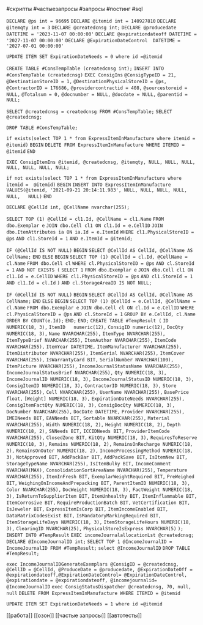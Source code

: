 #скрипты #частыезапросы #запросы
 #постинг #sql 


`DECLARE @ps int = 96695`
`DECLARE @itemid int = 140927810`
`DECLARE @itemqty int = 3`
`DECLARE @createdcnsg int;`
`DECLARE @producedate DATETIME = '2023-11-07 00:00:00'`
`DECLARE @expirationdateoff DATETIME = '2027-11-07 00:00:00'`
`DECLARE @ExpirationDateControl  DATETIME = '2027-07-01 00:00:00'`

`UPDATE ITEM SET ExpirationDateNeeds = 0 where id =@itemid`
 
`CREATE TABLE #ConsTempTable (createdcnsg int);`
`INSERT INTO #ConsTempTable (createdcnsg)`
`EXEC ConsigIns`
  `@ConsigTypeID = 21,`
  `@DestinationStoreID = 1,`
  `@DestinationPhysicalStoreID = @ps,`
  `@ContractorID = 176686,`
  `@providercontractid = 408,`
  `@sourcestoreid = NULL,`
  `@Totalsum = 0,`
  `@docnumber = NULL,`
  `@docdate = NULL,`
  `@parentid = NULL;`

`SELECT @createdcnsg = createdcnsg FROM #ConsTempTable;`
`SELECT @createdcnsg;`

`DROP TABLE #ConsTempTable;`

`if exists(select TOP 1 * from ExpressItemInManufacture where itemid =  @itemid)` 
	`BEGIN` 
	  `DELETE FROM ExpressItemInManufacture WHERE ITEMID = @itemid`
	`END` 

`EXEC ConsigItemIns @itemid, @createdcnsg, @itemqty, NULL, NULL, NULL, NULL, NULL, NULL, NULL;`


`if not exists(select TOP 1 * from ExpressItemInManufacture where itemid =  @itemid)` 
	`BEGIN` 
		`INSERT INTO ExpressItemInManufacture VALUES(@itemid, '2021-09-21 20:14:11.983', NULL, NULL, NULL, NULL,	NULL,	NULL)`
	`END` 

`DECLARE @CellId int, @CellName nvarchar(255);`

`SELECT TOP (1) @CellId = cl1.Id, @CellName = cl1.Name`
`FROM dbo.Exemplar e`
`JOIN dbo.Cell cl1 ON cl1.Id = e.CellID`
`JOIN dbo.ItemAttributes ia ON ia.Id = e.ItemId`
`WHERE cl1.PhysicalStoreID = @ps`
  `AND cl1.StoreId = 1`
  `AND e.ItemId = @itemid;`

`IF (@CellId IS NOT NULL)`
`BEGIN`
  `SELECT @CellId AS CellId, @CellName AS CellName;`
`END`
`ELSE`
`BEGIN`
  `SELECT TOP (1) @CellId = cl.Id, @CellName = cl.Name`
  `FROM dbo.Cell cl`
  `WHERE cl.PhysicalStoreID = @ps`
    `AND cl.StoreId = 1`
    `AND NOT EXISTS (`
      `SELECT 1`
      `FROM dbo.Exemplar e`
      `JOIN dbo.Cell cl1 ON cl1.Id = e.CellID`
      `WHERE cl1.PhysicalStoreID = @ps`
        `AND cl1.StoreId = 1`
        `AND cl1.Id = cl.Id`
    `)`
    `AND cl.StorageAreaID IS NOT NULL;`

  `IF (@CellId IS NOT NULL)`
  `BEGIN`
    `SELECT @CellId AS CellId, @CellName AS CellName;`
  `END`
  `ELSE`
  `BEGIN`
    `SELECT TOP (1) @CellId = e.CellId, @CellName = cl.Name`
    `FROM dbo.Exemplar e`
    `JOIN dbo.Cell cl ON cl.Id = e.CellID`
    `WHERE cl.PhysicalStoreID = @ps`
      `AND cl.StoreId = 1`
    `GROUP BY e.CellId, cl.Name`
    `ORDER BY COUNT(e.Id);`
  `END;`
`END;`
`CREATE TABLE #TempResult (`
    `ID NUMERIC(18, 3),`
	`ItemID   numeric(12),`
	`ConsigID numeric(12),`
    `DocQty NUMERIC(18, 3),`
    `Name NVARCHAR(255),`
    `ItemType NVARCHAR(255),`
    `ItemTypeBrief NVARCHAR(255),`
    `ItemAuthor NVARCHAR(255),`
    `ItemCode NVARCHAR(255),`
    `ItemYear DATETIME,`
    `ItemManufacturer NVARCHAR(255),`
    `ItemDistributor NVARCHAR(255),`
    `ItemSerial NVARCHAR(255),`
    `ItemCover NVARCHAR(255),`
    `IsWarrantyCard BIT,`
    `SerialNumber NVARCHAR(100),`
    `ItemPicture NVARCHAR(255),`
    `IncomeJournalStatusName NVARCHAR(255),`
    `IncomeJournalStatusBrief NVARCHAR(255),`
    `Qty NUMERIC(18, 3),`
    `IncomeJournalID NUMERIC(18, 3),`
    `IncomeJournalStatusID NUMERIC(18, 3),`
    `ConsigItemID NUMERIC(18, 3),`
    `ContractorID NUMERIC(18, 3),`
    `Store NVARCHAR(255),`
    `Cell NVARCHAR(255),`
    `UserName NVARCHAR(255),`
    `BasePrice float,`
    `[Weight] NUMERIC(18, 3),`
    `ExpirationDateNeeds NVARCHAR(255),`
    `ConsigItemFactQty NUMERIC(18, 3),`
    `ConsigDocQty NUMERIC(18, 3),`
    `DocNumber NVARCHAR(255),`
    `DocDate DATETIME,`
    `Provider NVARCHAR(255),`
    `IMEINeeds BIT,`
    `EANNeeds BIT,`
    `Sortable NVARCHAR(255),`
    `Material NVARCHAR(255),`
    `Width NUMERIC(18, 2),`
    `Height NUMERIC(18, 2),`
    `Depth NUMERIC(18, 2),`
    `SNNeeds BIT,`
    `ICCIDNeeds BIT,`
    `ProviderItemCode NVARCHAR(255),`
    `ClosedZone BIT,`
    `KitQty NUMERIC(18, 3),`
    `RequiresToReserve NUMERIC(18, 3),`
    `Remains NUMERIC(18, 2),`
    `RemainsOnRecharge NUMERIC(18, 2),`
    `RemainsOnOuter NUMERIC(18, 2),`
    `IncomeProcessingMethod NUMERIC(18, 3),`
    `NotApproved BIT,`
    `AddPackBar BIT,`
    `AddPackSave BIT,`
    `IsItemNew BIT,`
    `StorageTypeName NVARCHAR(255),`
    `IsItemBulky BIT,`
    `IncomeComment NVARCHAR(MAX),`
    `ConsolidationSortAreaName NVARCHAR(255),`
    `Temperature NVARCHAR(255),`
    `ItemInFresh BIT,`
    `ExemplarWeightRequired BIT,`
    `PreWeighed BIT,`
    `WeighingOnIncomeAndPrepacking BIT,`
    `ParentItemID NUMERIC(18, 3),`
    `Color NVARCHAR(255),`
    `DocWeight NUMERIC(18, 3),`
    `FactWeight NUMERIC(18, 3),`
    `IsReturnToSupplierItem BIT,`
    `ItemUnhealthy BIT,`
    `ItemInflammable BIT,`
    `ItemCorrosive BIT,`
    `RequireProductionBatch BIT,`
    `VetCertification BIT,`
    `IsJeweler BIT,`
    `ExpressItemIsCorp BIT,`
    `ItemIncomeEnabled BIT,`
    `DataMatrixCodesExist BIT,`
    `IsMandatoryMarkingRequired BIT,`
    `ItemStorageLifeDays NUMERIC(18, 3),`
    `ItemStorageLifeHours NUMERIC(18, 3),`
    `ClearingID NVARCHAR(25),`
    `PhysicalStoreIsExpress NVARCHAR(5)`
`);`
`INSERT INTO #TempResult`
`EXEC incomeJournalallocationLst @createdcnsg;`
`DECLARE @IncomeJournalID int;`
`SELECT TOP 1 @IncomeJournalID = IncomeJournalID FROM #TempResult;`
`select @IncomeJournalID`
`DROP TABLE #TempResult;`

`exec IncomeJournalIDGenerateExemplars @ConsigID = @createdcnsg, @CellID = @CellId, @ProduceDate = @producedate, @ExpirationDateOff = @expirationdateoff,@ExpirationDateControl= @ExpirationDateControl, @expirationdate = @expirationdateoff, @incomejournalid= @IncomeJournalID`
`exec ConsigStatusDispatcher @createdcnsg, 70, null, null`
`DELETE FROM ExpressItemInManufacture WHERE ITEMID = @itemid`

`UPDATE ITEM SET ExpirationDateNeeds = 1 where id =@itemid`

[[работа]]
[[озон]]
[[частые запросы]]
[[автотесты]]